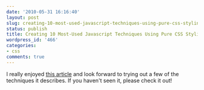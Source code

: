 ```yaml
---
date: '2010-05-31 16:16:40'
layout: post
slug: creating-10-most-used-javascript-techniques-using-pure-css-styling-2
status: publish
title: Creating 10 Most-Used Javascript Techniques Using Pure CSS Styling
wordpress_id: '466'
categories:
- css
comments: true
---
```


I really enjoyed [this article](http://devsnippets.com/article/techniques-using-pure-css-only.html) and look forward to trying out a few of the techniques it describes. If you haven't seen it, please check it out!
